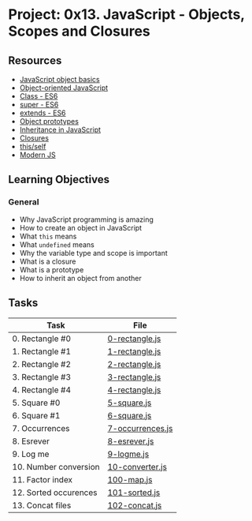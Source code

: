 # Project: 0x13. JavaScript - Objects, Scopes and Closures

## Resources

* [JavaScript object basics](https://intranet.alxswe.com/rltoken/dsSkBB-Cj0tqUFL8eOZLLQ)
* [Object-oriented JavaScript](https://intranet.alxswe.com/rltoken/qqgqdyHPzUZkKQ5UMnw2MQ)
* [Class - ES6](https://intranet.alxswe.com/rltoken/NEm-UViCThD5hfq_3Lj9Hg)
* [super - ES6](https://intranet.alxswe.com/rltoken/_cxdVKsdqPWbbp2cHtQSbQ)
* [extends - ES6](https://intranet.alxswe.com/rltoken/6wdl6Bc5yjBplpiZKmr6Zw)
* [Object prototypes](https://intranet.alxswe.com/rltoken/NiBbDiOlfhfUf4eIigglIw)
* [Inheritance in JavaScript](https://intranet.alxswe.com/rltoken/qqgqdyHPzUZkKQ5UMnw2MQ)
* [Closures](https://intranet.alxswe.com/rltoken/CybTMKEDNdTdU99kx_OXgQ)
* [this/self](https://intranet.alxswe.com/rltoken/XcOkisoKPud4faDDkLMABw)
* [Modern JS](https://intranet.alxswe.com/rltoken/rU_q2J3qGWfvTYNllW8JnA)
## Learning Objectives

### General

* Why JavaScript programming is amazing
* How to create an object in JavaScript
* What <code>this</code> means
* What <code>undefined</code> means
* Why the variable type and scope is important
* What is a closure
* What is a prototype
* How to inherit an object from another
## Tasks

| Task                  | File                                   |
|-----------------------|----------------------------------------|
| 0. Rectangle #0       | [0-rectangle.js](./0-rectangle.js)     |
| 1. Rectangle #1       | [1-rectangle.js](./1-rectangle.js)     |
| 2. Rectangle #2       | [2-rectangle.js](./2-rectangle.js)     |
| 3. Rectangle #3       | [3-rectangle.js](./3-rectangle.js)     |
| 4. Rectangle #4       | [4-rectangle.js](./4-rectangle.js)     |
| 5. Square #0          | [5-square.js](./5-square.js)           |
| 6. Square #1          | [6-square.js](./6-square.js)           |
| 7. Occurrences        | [7-occurrences.js](./7-occurrences.js) |
| 8. Esrever            | [8-esrever.js](./8-esrever.js)         |
| 9. Log me             | [9-logme.js](./9-logme.js)             |
| 10. Number conversion | [10-converter.js](./10-converter.js)   |
| 11. Factor index      | [100-map.js](./100-map.js)             |
| 12. Sorted occurences | [101-sorted.js](./101-sorted.js)       |
| 13. Concat files      | [102-concat.js](./102-concat.js)       |